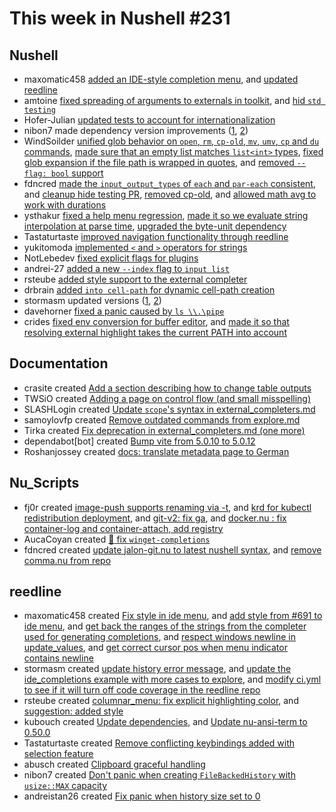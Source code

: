 # This week in Nushell #231

## Nushell

- maxomatic458 [added an IDE-style completion menu](https://github.com/nushell/nushell/pull/11593), and [updated reedline](https://github.com/nushell/nushell/pull/11589)
- amtoine [fixed spreading of arguments to externals in toolkit](https://github.com/nushell/nushell/pull/11640), and [hid `std testing`](https://github.com/nushell/nushell/pull/11331)
- Hofer-Julian [updated tests to account for internationalization](https://github.com/nushell/nushell/pull/11628)
- nibon7 made dependency version improvements ([1](https://github.com/nushell/nushell/pull/11624), [2](https://github.com/nushell/nushell/pull/11613))
- WindSoilder [unified glob behavior on `open`, `rm`, `cp-old`, `mv`, `umv`, `cp` and `du` commands](https://github.com/nushell/nushell/pull/11621), [made sure that an empty list matches `list<int>` types](https://github.com/nushell/nushell/pull/11596), [fixed glob expansion if the file path is wrapped in quotes](https://github.com/nushell/nushell/pull/11569), and [removed `--flag: bool` support](https://github.com/nushell/nushell/pull/11541)
- fdncred [made the `input_output_types` of `each` and `par-each` consistent](https://github.com/nushell/nushell/pull/11645), and [cleanup hide testing PR](https://github.com/nushell/nushell/pull/11638), [removed cp-old](https://github.com/nushell/nushell/pull/11622), and [allowed math avg to work with durations](https://github.com/nushell/nushell/pull/11598)
- ysthakur [fixed a help menu regression](https://github.com/nushell/nushell/pull/11608), [made it so we evaluate string interpolation at parse time](https://github.com/nushell/nushell/pull/11562), [upgraded the byte-unit dependency](https://github.com/nushell/nushell/pull/11584)
- Tastaturtaste [improved navigation functionality through reedline](https://github.com/nushell/nushell/pull/11535)
- yukitomoda [implemented `<` and `>` operators for strings](https://github.com/nushell/nushell/pull/11590)
- NotLebedev [fixed explicit flags for plugins](https://github.com/nushell/nushell/pull/11581)
- andrei-27 [added a new `--index` flag to `input list`](https://github.com/nushell/nushell/pull/11580)
- rsteube [added style support to the external completer](https://github.com/nushell/nushell/pull/11442)
- drbrain [added `into cell-path` for dynamic cell-path creation](https://github.com/nushell/nushell/pull/11322)
- stormasm updated versions ([1](https://github.com/nushell/nushell/pull/11635), [2](https://github.com/nushell/nushell/pull/11594))
- davehorner [fixed a panic caused by `ls \\.\pipe`](https://github.com/nushell/nushell/pull/10558)
- crides [fixed env conversion for buffer editor](https://github.com/nushell/nushell/pull/11636), and [made it so that resolving external highlight takes the current PATH into account](https://github.com/nushell/nushell/pull/11618)

## Documentation

- crasite created [Add a section describing how to change table outputs](https://github.com/nushell/nushell.github.io/pull/1224)
- TWSiO created [Adding a page on control flow (and small misspelling)](https://github.com/nushell/nushell.github.io/pull/1222)
- SLASHLogin created [Update `scope`'s syntax in external_completers.md](https://github.com/nushell/nushell.github.io/pull/1220)
- samoylovfp created [Remove outdated commands from explore.md](https://github.com/nushell/nushell.github.io/pull/1219)
- Tirka created [Fix deprecation in external_completers.md (one more)](https://github.com/nushell/nushell.github.io/pull/1218)
- dependabot[bot] created [Bump vite from 5.0.10 to 5.0.12](https://github.com/nushell/nushell.github.io/pull/1217)
- Roshanjossey created [docs: translate metadata page to German](https://github.com/nushell/nushell.github.io/pull/1187)

## Nu_Scripts

- fj0r created [image-push supports renaming via -t](https://github.com/nushell/nu_scripts/pull/750), and [krd for kubectl redistribution deployment](https://github.com/nushell/nu_scripts/pull/745), and [git-v2: fix ga](https://github.com/nushell/nu_scripts/pull/744), and [docker.nu : fix container-log and container-attach, add registry](https://github.com/nushell/nu_scripts/pull/742)
- AucaCoyan created [:bug: fix `winget-completions`](https://github.com/nushell/nu_scripts/pull/749)
- fdncred created [update jalon-git.nu to latest nushell syntax](https://github.com/nushell/nu_scripts/pull/748), and [remove comma.nu from repo](https://github.com/nushell/nu_scripts/pull/747)

## reedline

- maxomatic458 created [Fix style in ide menu](https://github.com/nushell/reedline/pull/725), and [add style from #691 to ide menu](https://github.com/nushell/reedline/pull/722), and [get back the ranges of the strings from the completer used for generating completions](https://github.com/nushell/reedline/pull/713), and [respect windows newline in update_values](https://github.com/nushell/reedline/pull/709), and [get correct cursor pos when menu indicator contains newline](https://github.com/nushell/reedline/pull/708)
- stormasm created [update history error message](https://github.com/nushell/reedline/pull/721), and [update the ide_completions example with more cases to explore](https://github.com/nushell/reedline/pull/718), and [modify ci.yml to see if it will turn off code coverage in the reedline repo](https://github.com/nushell/reedline/pull/710)
- rsteube created [columnar_menu: fix explicit highlighting color](https://github.com/nushell/reedline/pull/720), and [suggestion: added style](https://github.com/nushell/reedline/pull/691)
- kubouch created [Update dependencies](https://github.com/nushell/reedline/pull/717), and [Update nu-ansi-term to 0.50.0](https://github.com/nushell/reedline/pull/716)
- Tastaturtaste created [Remove conflicting keybindings added with selection feature](https://github.com/nushell/reedline/pull/715)
- abusch created [Clipboard graceful handling](https://github.com/nushell/reedline/pull/712)
- nibon7 created [ Don't panic when creating `FileBackedHistory` with `usize::MAX` capacity ](https://github.com/nushell/reedline/pull/701)
- andreistan26 created [Fix panic when history size set to 0](https://github.com/nushell/reedline/pull/653)
